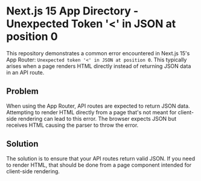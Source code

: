 # Next.js 15 App Directory - Unexpected Token '<' in JSON at position 0

This repository demonstrates a common error encountered in Next.js 15's App Router:  `Unexpected token '<' in JSON at position 0`. This typically arises when a page renders HTML directly instead of returning JSON data in an API route.

## Problem

When using the App Router, API routes are expected to return JSON data.  Attempting to render HTML directly from a page that's not meant for client-side rendering can lead to this error.  The browser expects JSON but receives HTML causing the parser to throw the error.

## Solution

The solution is to ensure that your API routes return valid JSON. If you need to render HTML, that should be done from a page component intended for client-side rendering.